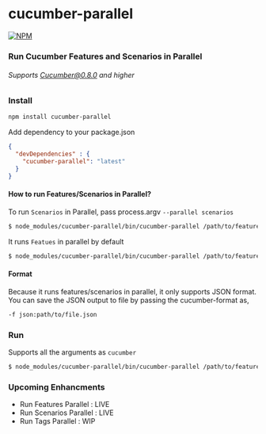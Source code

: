 # cucumber-parallel

[![NPM](https://nodei.co/npm/cucumber-parallel.png?stars&downloads)](https://nodei.co/npm/cucumber-parallel/)

### Run Cucumber Features and Scenarios in Parallel
###### Supports Cucumber@0.8.0 and higher


### Install

``` bash
npm install cucumber-parallel
```

Add dependency to your package.json

``` json
{
  "devDependencies" : {
    "cucumber-parallel": "latest"
  }
}
```

#### How to run Features/Scenarios in Parallel?

To run `Scenarios` in Parallel, pass process.argv `--parallel scenarios`

``` bash
$ node_modules/cucumber-parallel/bin/cucumber-parallel /path/to/features -r /path/to/step-defs --parallel scenarios -f json:path/to/file
```

It runs `Featues` in parallel by default

``` bash
$ node_modules/cucumber-parallel/bin/cucumber-parallel /path/to/features -r /path/to/step-defs -f json:path/to/file
```

#### Format
Because it runs features/scenarios in parallel, it only supports JSON format. You can save the JSON output to file by passing the cucumber-format as,

```bash
-f json:path/to/file.json
```

### Run

Supports all the arguments as `cucumber`

``` bash
$ node_modules/cucumber-parallel/bin/cucumber-parallel /path/to/features -r /path/to/step-defs -f json:path/to/file --tags=@myTag 
```

### Upcoming Enhancments
- Run Features Parallel   : LIVE
- Run Scenarios Parallel  : LIVE
- Run Tags Parallel       : WIP




